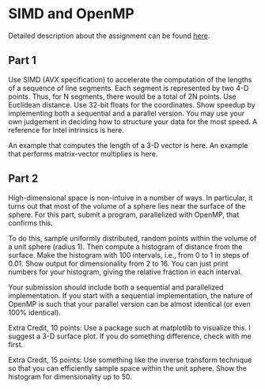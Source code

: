 # SIMD and OpenMP

Detailed description about the assignment can be found [here](http://www.cs.binghamton.edu/~kchiu/cs580f/prog/2/).


## Part 1

Use SIMD (AVX specification) to accelerate the computation of the lengths of a sequence of line segments. Each segment is represented by two 4-D points. Thus, for N segments, there would be a total of 2N points. Use Euclidean distance. Use 32-bit floats for the coordinates. Show speedup by implementing both a sequential and a parallel version. You may use your own judgement in deciding how to structure your data for the most speed. A reference for Intel intrinsics is here.

An example that computes the length of a 3-D vector is here. An example that performs matrix-vector multiplies is here.


## Part 2
High-dimensional space is non-intuive in a number of ways. In particular, it turns out that most of the volume of a sphere lies near the surface of the sphere. For this part, submit a program, parallelized with OpenMP, that confirms this.

To do this, sample uniformly distributed, random points within the volume of a unit sphere (radius 1). Then compute a histogram of distance from the surface. Make the histogram with 100 intervals, i.e., from 0 to 1 in steps of 0.01. Show output for dimensionality from 2 to 16. You can just print numbers for your histogram, giving the relative fraction in each interval.

Your submission should include both a sequential and parallelized implementation. If you start with a sequential implementation, the nature of OpenMP is such that your parallel version can be almost identical (or even 100% identical).

Extra Credit, 10 points: Use a package such at matplotlib to visualize this. I suggest a 3-D surface plot. If you do something difference, check with me first.

Extra Credit, 15 points: Use something like the inverse transform technique so that you can efficiently sample space within the unit sphere. Show the histogram for dimensionality up to 50.
